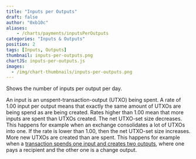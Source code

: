 ```yaml
---
title: "Inputs per Outputs"
draft: false
author: "0xb10c"
aliases: 
    - /charts/payments/inputsPerOutputs
categories: "Inputs & Outputs"
position: 2
tags: [Inputs, Outputs]
thumbnail: inputs-per-outputs.png
chartJS: inputs-per-outputs.js
images:
  - /img/chart-thumbnails/inputs-per-outputs.png
---
```


Shows the number of inputs per output per day.
<!--more-->

An input is an unspent-transaction-output (UTXO) being spent.
A rate of 1.00 input per output means that exactly the same amount of UTXOs are being spend as are being created.
Rates higher than 1.00 mean that more inputs are spent than UTXOs created.
The net UTXO-set size decreases.
This happens for example when an exchange consolidates a lot of UTXOs into one.
If the rate is lower than 1.00, then the net UTXO-set size increases.
More new UTXOs are created than are spent.
This happens for example when a [transaction spends one input and creates two outputs](/charts/transactions-1in-2out/), where one pays a recipient and the other one is a change output.

